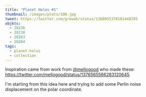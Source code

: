 ```yaml
---
title: "Planet Holes #1"
thumbnail: /images/plots/100.jpg
tweet: https://twitter.com/greweb/status/1380855370101448705
objkts:
  - 28236
  - 28238
  - 28263
  - 28264
tags:
  - planet-holes
  - collection
---
```


Inspiration came from work from [@mellogood](https://twitter.com/mellogood) who made these: https://twitter.com/mellogood/status/1376565566283120645.

I'm starting from this idea here and trying to add some Perlin noise displacement on the polar coordinate.
